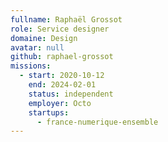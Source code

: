 ```yaml
---
fullname: Raphaël Grossot
role: Service designer
domaine: Design
avatar: null
github: raphael-grossot
missions:
  - start: 2020-10-12
    end: 2024-02-01
    status: independent
    employer: Octo
    startups:
      - france-numerique-ensemble
---
```

